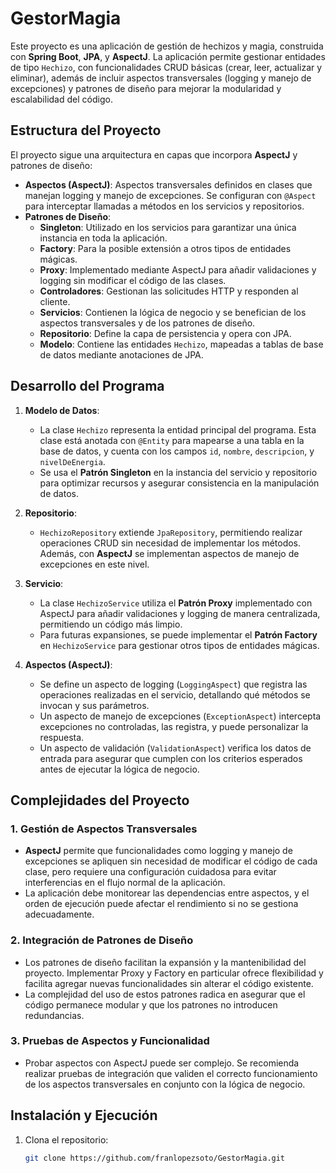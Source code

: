 # GestorMagia

Este proyecto es una aplicación de gestión de hechizos y magia, construida con **Spring Boot**, **JPA**, y **AspectJ**. La aplicación permite gestionar entidades de tipo `Hechizo`, con funcionalidades CRUD básicas (crear, leer, actualizar y eliminar), además de incluir aspectos transversales (logging y manejo de excepciones) y patrones de diseño para mejorar la modularidad y escalabilidad del código.

## Estructura del Proyecto

El proyecto sigue una arquitectura en capas que incorpora **AspectJ** y patrones de diseño:

- **Aspectos (AspectJ)**: Aspectos transversales definidos en clases que manejan logging y manejo de excepciones. Se configuran con `@Aspect` para interceptar llamadas a métodos en los servicios y repositorios.
- **Patrones de Diseño**:
    - **Singleton**: Utilizado en los servicios para garantizar una única instancia en toda la aplicación.
    - **Factory**: Para la posible extensión a otros tipos de entidades mágicas.
    - **Proxy**: Implementado mediante AspectJ para añadir validaciones y logging sin modificar el código de las clases.
    - **Controladores**: Gestionan las solicitudes HTTP y responden al cliente.
    - **Servicios**: Contienen la lógica de negocio y se benefician de los aspectos transversales y de los patrones de diseño.
    - **Repositorio**: Define la capa de persistencia y opera con JPA.
    - **Modelo**: Contiene las entidades `Hechizo`, mapeadas a tablas de base de datos mediante anotaciones de JPA.

## Desarrollo del Programa

1. **Modelo de Datos**:
    - La clase `Hechizo` representa la entidad principal del programa. Esta clase está anotada con `@Entity` para mapearse a una tabla en la base de datos, y cuenta con los campos `id`, `nombre`, `descripcion`, y `nivelDeEnergia`.
    - Se usa el **Patrón Singleton** en la instancia del servicio y repositorio para optimizar recursos y asegurar consistencia en la manipulación de datos.

2. **Repositorio**:
    - `HechizoRepository` extiende `JpaRepository`, permitiendo realizar operaciones CRUD sin necesidad de implementar los métodos. Además, con **AspectJ** se implementan aspectos de manejo de excepciones en este nivel.

3. **Servicio**:
    - La clase `HechizoService` utiliza el **Patrón Proxy** implementado con AspectJ para añadir validaciones y logging de manera centralizada, permitiendo un código más limpio.
    - Para futuras expansiones, se puede implementar el **Patrón Factory** en `HechizoService` para gestionar otros tipos de entidades mágicas.

4. **Aspectos (AspectJ)**:
    - Se define un aspecto de logging (`LoggingAspect`) que registra las operaciones realizadas en el servicio, detallando qué métodos se invocan y sus parámetros.
    - Un aspecto de manejo de excepciones (`ExceptionAspect`) intercepta excepciones no controladas, las registra, y puede personalizar la respuesta.
    - Un aspecto de validación (`ValidationAspect`) verifica los datos de entrada para asegurar que cumplen con los criterios esperados antes de ejecutar la lógica de negocio.

## Complejidades del Proyecto

### 1. Gestión de Aspectos Transversales
   - **AspectJ** permite que funcionalidades como logging y manejo de excepciones se apliquen sin necesidad de modificar el código de cada clase, pero requiere una configuración cuidadosa para evitar interferencias en el flujo normal de la aplicación.
   - La aplicación debe monitorear las dependencias entre aspectos, y el orden de ejecución puede afectar el rendimiento si no se gestiona adecuadamente.

### 2. Integración de Patrones de Diseño
   - Los patrones de diseño facilitan la expansión y la mantenibilidad del proyecto. Implementar Proxy y Factory en particular ofrece flexibilidad y facilita agregar nuevas funcionalidades sin alterar el código existente.
   - La complejidad del uso de estos patrones radica en asegurar que el código permanece modular y que los patrones no introducen redundancias.

### 3. Pruebas de Aspectos y Funcionalidad
   - Probar aspectos con AspectJ puede ser complejo. Se recomienda realizar pruebas de integración que validen el correcto funcionamiento de los aspectos transversales en conjunto con la lógica de negocio.

## Instalación y Ejecución

1. Clona el repositorio:
   ```bash
   git clone https://github.com/franlopezsoto/GestorMagia.git
